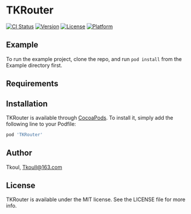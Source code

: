 # TKRouter

[![CI Status](https://img.shields.io/travis/liudouA/TKRouter.svg?style=flat)](https://travis-ci.org/Tkoul/TKRouter)
[![Version](https://img.shields.io/cocoapods/v/TKRouter.svg?style=flat)](https://cocoapods.org/pods/TKRouter)
[![License](https://img.shields.io/cocoapods/l/TKRouter.svg?style=flat)](https://cocoapods.org/pods/TKRouter)
[![Platform](https://img.shields.io/cocoapods/p/TKRouter.svg?style=flat)](https://cocoapods.org/pods/TKRouter)

## Example

To run the example project, clone the repo, and run `pod install` from the Example directory first.

## Requirements

## Installation

TKRouter is available through [CocoaPods](https://cocoapods.org). To install
it, simply add the following line to your Podfile:

```ruby
pod 'TKRouter'
```

## Author

Tkoul, Tkoull@163.com

## License

TKRouter is available under the MIT license. See the LICENSE file for more info.
